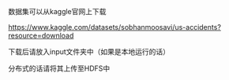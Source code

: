 数据集可以从kaggle官网上下载

https://www.kaggle.com/datasets/sobhanmoosavi/us-accidents?resource=download

下载后请放入input文件夹中（如果是本地运行的话）

分布式的话请将其上传至HDFS中